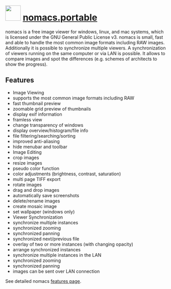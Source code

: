 # <img src="https://cdn.jsdelivr.net/gh/chocolatey/chocolatey-coreteampackages@bcd6e5bad67c9a360b1e9bc9a1ccfedfd4e57fdd/icons/nomacs.svg" width="48" height="48"/> [nomacs.portable](https://chocolatey.org/packages/nomacs.portable)


nomacs is a free image viewer for windows, linux, and mac systems, which is licensed under the GNU General Public License v3. nomacs is small, fast and able to handle the most common image formats including RAW images. Additionally it is possible to synchronize multiple viewers. A synchronization of viewers running on the same computer or via LAN is possible. It allows to compare images and spot the differences (e.g. schemes of architects to show the progress).

## Features

- Image Viewing
- supports the most common image formats including RAW
- fast thumbnail preview
- zoomable grid preview of thumbnails
- display exif information
- framless view
- change transparency of windows
- display overview/histogram/file info
- file filtering/searching/sorting
- improved anti-aliasing
- hide menubar and toolbar
- Image Editing
- crop images
- resize images
- pseudo color function
- color adjustments (brightness, contrast, saturation)
- multi page TIFF export
- rotate images
- drag and drop images
- automatically save screenshots
- delete/rename images
- create mosaic image
- set wallpaper (windows only)
- Viewer Synchronization
- synchronize multiple instances
- synchronized zooming
- synchronized panning
- synchronized next/previous file
- overlay of two or more instances (with changing opacity)
- arrange synchronized instances
- synchronize multiple instances in the LAN
- synchronized zooming
- synchronized panning
- images can be sent over LAN connection

See detailed nomacs [features page](http://nomacs.org/features/).

